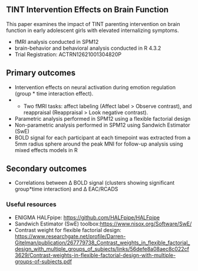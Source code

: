 ## TINT Intervention Effects on Brain Function
This paper examines the impact of TINT parenting intervention on brain function in early adolescent girls with elevated internalizing symptoms.
- fMRI analysis conducted in SPM12
- brain-behavior and behavioral analysis conducted in R 4.3.2
- Trial Registration: ACTRN12621001304820P


## Primary outcomes
- Intervention effects on neural activation during emotion regulation (group * time interaction effect).
- - Two fMRI tasks: affect labeling (Affect label > Observe contrast), and reappraisal (Reappraisal > Look negative contrast).
- Parametric analysis performed in SPM12 using a flexible factorial design
- Non-parametric analysis performed in SPM12 using Sandwich Estimator (SwE) 
- BOLD signal for each participant at each timepoint was extracted from a 5mm radius sphere around the peak MNI for follow-up analysis using mixed effects models in R


## Secondary outcomes
- Correlations between Δ BOLD signal (clusters showing significant group*time interaction) and Δ EAC/RCADS


### Useful resources
- ENIGMA HALFpipe: https://github.com/HALFpipe/HALFpipe
- Sandwich Estimator (SwE) toolbox:https://www.nisox.org/Software/SwE/
- Contrast weight for flexible factorial design: https://www.researchgate.net/profile/Darren-Gitelman/publication/267779738_Contrast_weights_in_flexible_factorial_design_with_multiple_groups_of_subjects/links/56defe8a08aec8c022cf3629/Contrast-weights-in-flexible-factorial-design-with-multiple-groups-of-subjects.pdf

